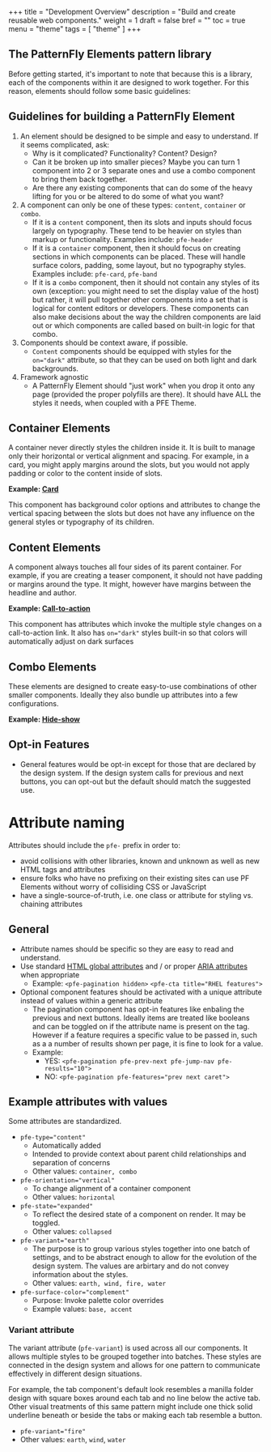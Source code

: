 +++
title = "Development Overview"
description = "Build and create reusable web components."
weight = 1
draft = false
bref = ""
toc = true
menu = "theme"
tags = [ "theme" ]
+++


## The PatternFly Elements pattern library

Before getting started, it's important to note that because this is a library, each of the components within it are designed to work together. For this reason, elements should follow some basic guidelines:

## Guidelines for building a PatternFly Element

1. An element should be designed to be simple and easy to understand. If it seems complicated, ask:
    - Why is it complicated? Functionality? Content? Design?
    - Can it be broken up into smaller pieces? Maybe you can turn 1 component into 2 or 3 separate ones and use a combo component to bring them back together.
    - Are there any existing components that can do some of the heavy lifting for you or be altered to do some of what you want?
2. A component can only be one of these types: `content`, `container` or `combo`. 
    - If it is a `content` component,  then its slots and inputs should focus largely on typography. These tend to be heavier on styles than markup or functionality. Examples include: `pfe-header`
    - If it is a `container` component, then it should focus on creating sections in which components can be placed. These will handle surface colors, padding, some layout, but no typography styles. Examples include: `pfe-card`, `pfe-band`
    - If it is a `combo` component, then it should not contain any styles of its own (exception: you might need to set the display value of the host) but rather, it will pull together other components into a set that is logical for content editors or developers. These components can also make decisions about the way the children components are laid out or which components are called based on built-in logic for that combo.
3. Components should be context aware, if possible.
    - `Content` components should be equipped with styles for the `on="dark"` attribute, so that they can be used on both light and dark backgrounds.
4. Framework agnostic
    - A PatternFly Element should "just work" when you drop it onto any page (provided the proper polyfills are there). It should have ALL the styles it needs, when coupled with a PFE Theme.

## Container Elements

A container never directly styles the children inside it. It is built to manage only their horizontal or vertical alignment and spacing. For example, in a card, you might apply margins around the slots, but you would not apply padding or color to the content inside of slots.

**Example: [Card](https://github.com/patternfly/patternfly-elements/blob/master/elements/pfe-card/src)**

This component has background color options and attributes to change the vertical spacing between the slots but does not have any influence on the general styles or typography of its children.


## Content Elements

A component always touches all four sides of its parent container. For example, if you are creating a teaser component, it should not have padding or margins around the type. It might, however have margins between the headline and author.

**Example: [Call-to-action](https://github.com/patternfly/patternfly-elements/blob/master/elements/pfe-cta/src)**

This component has attributes which invoke the multiple style changes on a call-to-action link. It also has `on="dark"` styles built-in so that colors will automatically adjust on dark surfaces

## Combo Elements

These elements are designed to create easy-to-use combinations of other smaller components. Ideally they also bundle up attributes into a few configurations.

**Example: [Hide-show](https://github.com/patternfly/patternfly-elements/blob/master/elements/pfe-hide-show)**


## Opt-in Features
- General features would be opt-in except for those that are declared by the design system. If the design system calls for previous and next buttons, you can opt-out but the default should match the suggested use.




# Attribute naming 

Attributes should include the `pfe-` prefix in order to:

- avoid collisions with other libraries, known and unknown as well as new HTML tags and attributes
- ensure folks who have no prefixing on their existing sites can use PF Elements without worry of collisiding CSS or JavaScript
- have a single-source-of-truth, i.e. one class or attribute for styling vs. chaining attributes


## General
- Attribute names should be specific so they are easy to read and understand. 
- Use standard [HTML global attributes](https://www.w3schools.com/tags/ref_standardattributes.asp) and / or proper [ARIA attributes](https://developer.mozilla.org/en-US/docs/Web/Accessibility/ARIA) when appropriate
    - Example: `<pfe-pagination hidden>` `<pfe-cta title="RHEL features">`
- Optional component features should be activated with a unique attribute instead of values within a generic attribute
    - The pagination component has opt-in features like enbaling the previous and next buttons. Ideally items are treated like booleans and can be toggled on if the attribute name is present on the tag. However if a feature requires a specific value to be passed in, such as a a number of results shown per page, it is fine to look for a value.
    - Example: 
        - YES: `<pfe-pagination pfe-prev-next pfe-jump-nav pfe-results="10">`
        - NO: `<pfe-pagination pfe-features="prev next caret">`


## Example attributes with values
Some attributes are standardized. 

- `pfe-type="content"`
    - Automatically added
    - Intended to provide context about parent child relationships and separation of concerns
    - Other values: `container, combo`
- `pfe-orientation="vertical"`
    - To change alignment of a container component 
    - Other values: `horizontal`
- `pfe-state="expanded"`
    - To reflect the desired state of a component on render. It may be toggled.
    - Other values: `collapsed`
- `pfe-variant="earth"`
    - The purpose is to group various styles together into one batch of settings, and to be abstract enough to allow for the evolution of the design system. The values are arbirtary and do not convey information about the styles.
    - Other values: `earth, wind, fire, water`
- `pfe-surface-color="complement"`
    - Purpose: Invoke palette color overrides
    - Example values: `base, accent`

### Variant attribute

The variant attribute (`pfe-variant`) is used across all our components. It allows multiple styles to be grouped together into batches.  These styles are connected in the design system and allows for one pattern to communicate effectively in different design situations.  

For example, the tab component's default look resembles a manilla folder design with square boxes around each tab and no line below the active tab.  Other visual treatments of this same pattern might include one thick solid underline beneath or beside the tabs or making each tab resemble a button.  
- `pfe-variant="fire"`
- Other values: `earth`, `wind`, `water`
